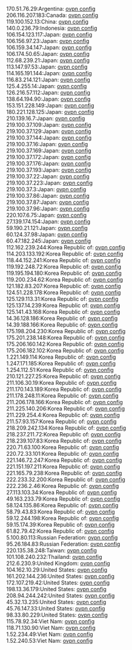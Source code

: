 170.51.76.29:Argentina: [ovpn config](vpn/170_51_76_29.ovpn)  
206.116.207.183:Canada: [ovpn config](vpn/206_116_207_183.ovpn)  
119.100.152.13:China: [ovpn config](vpn/119_100_152_13.ovpn)  
140.0.236.79:Indonesia: [ovpn config](vpn/140_0_236_79.ovpn)  
106.154.123.117:Japan: [ovpn config](vpn/106_154_123_117.ovpn)  
106.156.97.23:Japan: [ovpn config](vpn/106_156_97_23.ovpn)  
106.159.34.147:Japan: [ovpn config](vpn/106_159_34_147.ovpn)  
106.174.50.65:Japan: [ovpn config](vpn/106_174_50_65.ovpn)  
112.68.239.21:Japan: [ovpn config](vpn/112_68_239_21.ovpn)  
113.147.97.53:Japan: [ovpn config](vpn/113_147_97_53.ovpn)  
114.165.191.144:Japan: [ovpn config](vpn/114_165_191_144.ovpn)  
116.83.214.121:Japan: [ovpn config](vpn/116_83_214_121.ovpn)  
125.4.255.14:Japan: [ovpn config](vpn/125_4_255_14.ovpn)  
126.216.57.112:Japan: [ovpn config](vpn/126_216_57_112.ovpn)  
138.64.194.90:Japan: [ovpn config](vpn/138_64_194_90.ovpn)  
153.151.228.149:Japan: [ovpn config](vpn/153_151_228_149.ovpn)  
180.221.128.125:Japan: [ovpn config](vpn/180_221_128_125.ovpn)  
210.139.16.7:Japan: [ovpn config](vpn/210_139_16_7.ovpn)  
219.100.37.109:Japan: [ovpn config](vpn/219_100_37_109.ovpn)  
219.100.37.129:Japan: [ovpn config](vpn/219_100_37_129.ovpn)  
219.100.37.144:Japan: [ovpn config](vpn/219_100_37_144.ovpn)  
219.100.37.16:Japan: [ovpn config](vpn/219_100_37_16.ovpn)  
219.100.37.169:Japan: [ovpn config](vpn/219_100_37_169.ovpn)  
219.100.37.172:Japan: [ovpn config](vpn/219_100_37_172.ovpn)  
219.100.37.176:Japan: [ovpn config](vpn/219_100_37_176.ovpn)  
219.100.37.193:Japan: [ovpn config](vpn/219_100_37_193.ovpn)  
219.100.37.22:Japan: [ovpn config](vpn/219_100_37_22.ovpn)  
219.100.37.223:Japan: [ovpn config](vpn/219_100_37_223.ovpn)  
219.100.37.3:Japan: [ovpn config](vpn/219_100_37_3.ovpn)  
219.100.37.86:Japan: [ovpn config](vpn/219_100_37_86.ovpn)  
219.100.37.87:Japan: [ovpn config](vpn/219_100_37_87.ovpn)  
219.100.37.96:Japan: [ovpn config](vpn/219_100_37_96.ovpn)  
220.107.6.75:Japan: [ovpn config](vpn/220_107_6_75.ovpn)  
27.139.174.154:Japan: [ovpn config](vpn/27_139_174_154.ovpn)  
59.190.21.121:Japan: [ovpn config](vpn/59_190_21_121.ovpn)  
60.124.37.98:Japan: [ovpn config](vpn/60_124_37_98.ovpn)  
60.47.182.245:Japan: [ovpn config](vpn/60_47_182_245.ovpn)  
112.162.239.244:Korea Republic of: [ovpn config](vpn/112_162_239_244.ovpn)  
114.203.133.192:Korea Republic of: [ovpn config](vpn/114_203_133_192.ovpn)  
118.44.152.241:Korea Republic of: [ovpn config](vpn/118_44_152_241.ovpn)  
119.192.248.72:Korea Republic of: [ovpn config](vpn/119_192_248_72.ovpn)  
119.195.194.180:Korea Republic of: [ovpn config](vpn/119_195_194_180.ovpn)  
119.200.234.62:Korea Republic of: [ovpn config](vpn/119_200_234_62.ovpn)  
121.182.83.207:Korea Republic of: [ovpn config](vpn/121_182_83_207.ovpn)  
124.51.228.178:Korea Republic of: [ovpn config](vpn/124_51_228_178.ovpn)  
125.129.113.31:Korea Republic of: [ovpn config](vpn/125_129_113_31.ovpn)  
125.137.14.239:Korea Republic of: [ovpn config](vpn/125_137_14_239.ovpn)  
125.141.43.168:Korea Republic of: [ovpn config](vpn/125_141_43_168.ovpn)  
14.36.128.186:Korea Republic of: [ovpn config](vpn/14_36_128_186.ovpn)  
14.39.188.166:Korea Republic of: [ovpn config](vpn/14_39_188_166.ovpn)  
175.198.204.230:Korea Republic of: [ovpn config](vpn/175_198_204_230.ovpn)  
175.201.238.148:Korea Republic of: [ovpn config](vpn/175_201_238_148.ovpn)  
175.206.160.142:Korea Republic of: [ovpn config](vpn/175_206_160_142.ovpn)  
175.206.182.102:Korea Republic of: [ovpn config](vpn/175_206_182_102.ovpn)  
1.221.149.114:Korea Republic of: [ovpn config](vpn/1_221_149_114.ovpn)  
1.247.171.185:Korea Republic of: [ovpn config](vpn/1_247_171_185.ovpn)  
1.254.112.51:Korea Republic of: [ovpn config](vpn/1_254_112_51.ovpn)  
210.121.227.25:Korea Republic of: [ovpn config](vpn/210_121_227_25.ovpn)  
211.106.30.19:Korea Republic of: [ovpn config](vpn/211_106_30_19.ovpn)  
211.170.143.189:Korea Republic of: [ovpn config](vpn/211_170_143_189.ovpn)  
211.178.248.11:Korea Republic of: [ovpn config](vpn/211_178_248_11.ovpn)  
211.206.178.166:Korea Republic of: [ovpn config](vpn/211_206_178_166.ovpn)  
211.225.140.206:Korea Republic of: [ovpn config](vpn/211_225_140_206.ovpn)  
211.229.254.4:Korea Republic of: [ovpn config](vpn/211_229_254_4.ovpn)  
211.57.93.157:Korea Republic of: [ovpn config](vpn/211_57_93_157.ovpn)  
218.209.242.134:Korea Republic of: [ovpn config](vpn/218_209_242_134.ovpn)  
218.237.211.72:Korea Republic of: [ovpn config](vpn/218_237_211_72.ovpn)  
218.239.107.83:Korea Republic of: [ovpn config](vpn/218_239_107_83.ovpn)  
220.71.63.100:Korea Republic of: [ovpn config](vpn/220_71_63_100.ovpn)  
220.72.33.101:Korea Republic of: [ovpn config](vpn/220_72_33_101.ovpn)  
221.146.72.247:Korea Republic of: [ovpn config](vpn/221_146_72_247.ovpn)  
221.151.197.211:Korea Republic of: [ovpn config](vpn/221_151_197_211.ovpn)  
221.165.79.238:Korea Republic of: [ovpn config](vpn/221_165_79_238.ovpn)  
222.233.32.200:Korea Republic of: [ovpn config](vpn/222_233_32_200.ovpn)  
222.236.2.46:Korea Republic of: [ovpn config](vpn/222_236_2_46.ovpn)  
27.113.103.34:Korea Republic of: [ovpn config](vpn/27_113_103_34.ovpn)  
49.163.233.79:Korea Republic of: [ovpn config](vpn/49_163_233_79.ovpn)  
58.124.135.86:Korea Republic of: [ovpn config](vpn/58_124_135_86.ovpn)  
58.79.43.83:Korea Republic of: [ovpn config](vpn/58_79_43_83.ovpn)  
59.12.244.198:Korea Republic of: [ovpn config](vpn/59_12_244_198.ovpn)  
59.15.174.39:Korea Republic of: [ovpn config](vpn/59_15_174_39.ovpn)  
61.82.79.42:Korea Republic of: [ovpn config](vpn/61_82_79_42.ovpn)  
5.100.80.113:Russian Federation: [ovpn config](vpn/5_100_80_113.ovpn)  
95.26.184.83:Russian Federation: [ovpn config](vpn/95_26_184_83.ovpn)  
220.135.38.248:Taiwan: [ovpn config](vpn/220_135_38_248.ovpn)  
101.108.240.232:Thailand: [ovpn config](vpn/101_108_240_232.ovpn)  
212.6.230.9:United Kingdom: [ovpn config](vpn/212_6_230_9.ovpn)  
104.162.10.29:United States: [ovpn config](vpn/104_162_10_29.ovpn)  
161.202.144.236:United States: [ovpn config](vpn/161_202_144_236.ovpn)  
172.107.219.42:United States: [ovpn config](vpn/172_107_219_42.ovpn)  
198.13.36.179:United States: [ovpn config](vpn/198_13_36_179.ovpn)  
208.94.244.242:United States: [ovpn config](vpn/208_94_244_242.ovpn)  
45.32.13.235:United States: [ovpn config](vpn/45_32_13_235.ovpn)  
45.76.147.33:United States: [ovpn config](vpn/45_76_147_33.ovpn)  
98.33.80.229:United States: [ovpn config](vpn/98_33_80_229.ovpn)  
115.78.92.34:Viet Nam: [ovpn config](vpn/115_78_92_34.ovpn)  
118.71.130.90:Viet Nam: [ovpn config](vpn/118_71_130_90.ovpn)  
1.52.234.49:Viet Nam: [ovpn config](vpn/1_52_234_49.ovpn)  
1.52.240.53:Viet Nam: [ovpn config](vpn/1_52_240_53.ovpn)  

